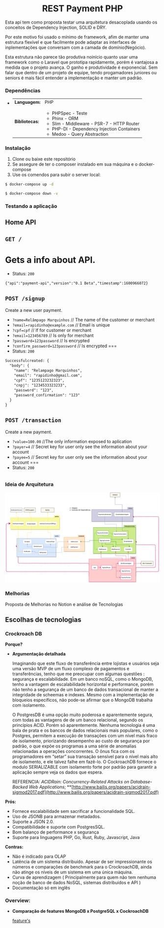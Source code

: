 <div align="center">
	<h1> REST Payment PHP </h1>
</div>

Esta api tem como proposta testar uma arquitetura desacoplada usando os conceitos de Dependency Injection, SOLID e DRY.

Por este motivo foi usado o mínimo de framework, afim de manter uma estrutura flexível e que facilmente pode adaptar as interfaces de inplementações que conversam com  a camada de domínio(Negócio). 

Esta estrutura não parece tão produtiva noinício quanto usar uma framework como o Laravel que prototipa rapidamente, porém é vantajosa a medida que o projeto avança. O ganho e produtividade é exponencial. Sem falar que dentro de um projeto de equipe, tendo progamadores juniores ou seniors é mais fácil entender a implementação e manter um padrão. 



### Dependências
<div>

  * <table border="0" cellpadding="4">
		<tr>
			<td>
				<strong>Languagem:</strong>
			</td>
			<td>
				PHP
			</td>
		</tr>
		<tr>
			<td><strong>
				Bibliotecas:
			</strong></td>
			<td>
				<ul>
					<li>
						PHPSpec - Teste
					</li>
					<li>
						Phinx - ORM 
					</li>
					<li>
						Slim - Middleware - PSR-7 - HTTP Router
					</li>
					<li>
						PHP-DI - Dependency Injection Containers
					</li>
					<li>
						Medoo - Query Abstraction
					</li>
				</ul>
			</td>
		</tr>
		<tr>
	</table>

</div>

### Instalação


  1. Clone ou baixe este repositório
  3. Se assegure de ter o composer instalado em sua máquina e o docker-compose 
  4. Use os comendos para subir o server local: 
  
  ```bash
$ docker-compose up -d 
```
  ```bash
$ docker-compose down -v
```

### Testando a aplicação

## Home API
## `GET /`
Gets a info about API.
===
* Status: `200`
```
{"api":"payment-api","version":"0.1 Beta","timestamp":1600966072}
```
## `POST /signup`
Create a new user payment.
* `?name=Relâmpago Marquinhos` // The name of the customer or merchant
* `?email=rapidinho@example.com` // Email is unique 
* `?cpf=cpf` // If for customer or merchant 
* `?email=123456789` // Is only for merchant
* `?password=123password` // Is encrypted
* `?confirm_password=123password` // Is encrypted
===
* Status: `200`
```
Successfulcreated: {
  "body": {
    "name": "Relampago Marquinhos",
    "email": "rapidinho@gmail.com",
    "cpf": "1235123232323",
    "cnpj": "1234533323233",
    "password": "123",
    "password_confirmation": "123"
  }
}
```
## `POST /transaction`
Create a new payment.
* `?value=100.00` //The only information exposed to aplication
* `?payer=4` // Secret key for user only see the information about your account
* `?payee=5` // Secret key for user only see the information about your account
===
* Status: `200`
```

```



### Ideia de Arquitetura
![](https://github.com/laisevn/dalek/blob/master/Payment_Diagram.png)


### Melhorias
Proposta de Melhorias no Notion e análise de Tecnologias

## **Escolhas de tecnologias**

### Crockroach DB

**Porque?** 

- **Argumentação detalhada**

    Imaginando que este fluxo de transferência entre lojistas e usuários seja uma versão MVP  de um fluxo complexo de pagamentos e transferências, tenho que me preocupar com algumas questões :  segurança e  escalabilidade. Em um banco noSQL, como o MongoDB, tenho  a vantagem de escalabilidade horizontal e performance, porém não tenho a segurança de um banco de dados transacional de manter a integridade de scheemas e indexes. Mesmo com a implementação de bloqueios específicos, não pode-se afirmar que o MongoDB trabalha com isolamento. 

    O PostgresDB é uma opção muito poderosa e aparentemente segura, com todas as vantagens de de um banco relacional, segundo os princípios ACID. Porém só aparentemente. Nenhuma tecnologia é uma bala de prata e os bancos de dados relacionais mais populares, como o Postgres, permitem a execução de transações com um nível mais fraco de isolamento, priorizando desempenho ao custo de segurança por padrão, o que expõe os programas a uma série de anomalias relacionadas a operações concorrentes. O ônus fica com os programadores em “setar” sua transação sensível para o nível mais alto de isolamento, e ele talvez falhe em fazê-lo. O CockroachDB fornece o modulo SERIALIZABLE com isolamento forte por padrão para garantir a aplicação sempre veja os dados que espera.

     

    REFERENCIA: *ACIDRain: Concurrency-Related Attacks on Database-Backed Web Applications*;  **[http://www.bailis.org/papers/acidrain-sigmod2017.pdf](http://www.bailis.org/papers/acidrain-sigmod2017.pdf)

**Prós:** 

- Fornece escalabilidade sem sacrificar a funcionalidade SQL.
- Uso de JSONB para armazenar metadados.
- Suporte a JSON 2.0.
- Compatibilidade e suporte com PostgresSQL.
- Bom balanço de performance x segurança
- Suporte para linguagens PHP, Go, Rust, Ruby, Javascript, Java

**Contras:**  

- Não é  indicado para OLAP
- Latência de um sistema distribuído. Apesar de ser impressionante os números e comparações de benchmark para o CrockroachDB, ainda não atinge os níveis de um sistema em uma única máquina.
- Curva de aprendizagem  ( Principalmente para quem não tem nenhuma noção de banco de dados NoSQL, sistemas distribuídos  e API )
- Documentação só em inglês

### **Overview:**

- **Comparação de features MongoDB x PostgreSQL x CockroachDB**

    [feature's ](https://www.notion.so/1b4ee3d46cf6471fb89653bbd64a5549)
